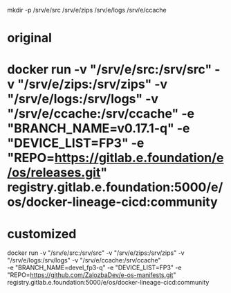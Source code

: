 mkdir -p /srv/e/src /srv/e/zips /srv/e/logs /srv/e/ccache

# original
# docker run -v "/srv/e/src:/srv/src" -v "/srv/e/zips:/srv/zips" -v "/srv/e/logs:/srv/logs" -v "/srv/e/ccache:/srv/ccache" -e "BRANCH_NAME=v0.17.1-q" -e "DEVICE_LIST=FP3" -e "REPO=https://gitlab.e.foundation/e/os/releases.git"   registry.gitlab.e.foundation:5000/e/os/docker-lineage-cicd:community

# customized
docker run -v "/srv/e/src:/srv/src" -v "/srv/e/zips:/srv/zips" -v "/srv/e/logs:/srv/logs" -v "/srv/e/ccache:/srv/ccache" \
-e "BRANCH_NAME=devel_fp3-q" -e "DEVICE_LIST=FP3" -e "REPO=https://github.com/ZalozbaDev/e-os-manifests.git"  \
registry.gitlab.e.foundation:5000/e/os/docker-lineage-cicd:community
